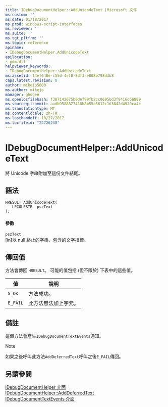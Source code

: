 ```yaml
---
title: IDebugDocumentHelper::AddUnicodeText |Microsoft 文件
ms.custom: ''
ms.date: 01/18/2017
ms.prod: windows-script-interfaces
ms.reviewer: ''
ms.suite: ''
ms.tgt_pltfrm: ''
ms.topic: reference
apiname:
- IDebugDocumentHelper.AddUnicodeText
apilocation:
- pdm.dll
helpviewer_keywords:
- IDebugDocumentHelper::AddUnicodeText
ms.assetid: f4ef648e-c55d-4ef0-8df3-e808b798d3b8
caps.latest.revision: 8
author: mikejo5000
ms.author: mikejo
manager: ghogen
ms.openlocfilehash: f387142675b0def99fb2cc0695bd3f9416d66809
ms.sourcegitcommit: aadb9588877418b8b55a5612c1d3842d4520ca4c
ms.translationtype: MT
ms.contentlocale: zh-TW
ms.lasthandoff: 10/27/2017
ms.locfileid: "24726238"
---
```

# <a name="idebugdocumenthelperaddunicodetext"></a>IDebugDocumentHelper::AddUnicodeText
將 Unicode 字串附加至這份文件結尾。  
  
## <a name="syntax"></a>語法  
  
```  
HRESULT AddUnicodeText(  
   LPCOLESTR  pszText  
);  
```  
  
#### <a name="parameters"></a>參數  
 `pszText`  
 [in]以 null 終止的字串，包含的文字指標。  
  
## <a name="return-value"></a>傳回值  
 方法會傳回 `HRESULT`。 可能的值包括 (但不限於) 下表中的這些值。  
  
|值|說明|  
|-----------|-----------------|  
|`S_OK`|方法成功。|  
|`E_FAIL`|此方法無法加上字元。|  
  
## <a name="remarks"></a>備註  
 這個方法會產生`IDebugDocumentTextEvents`通知。  
  
> [!NOTE]
>  如果之後呼叫此方法`AddDeferredText`呼叫之後`E_FAIL`傳回。  
  
## <a name="see-also"></a>另請參閱  
 [IDebugDocumentHelper 介面](../../winscript/reference/idebugdocumenthelper-interface.md)   
 [IDebugDocumentHelper::AddDeferredText](../../winscript/reference/idebugdocumenthelper-adddeferredtext.md)   
 [IDebugDocumentTextEvents 介面](../../winscript/reference/idebugdocumenttextevents-interface.md)